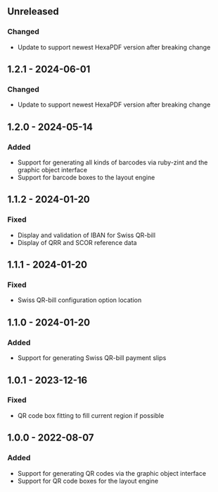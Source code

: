 ## Unreleased

### Changed

* Update to support newest HexaPDF version after breaking change


## 1.2.1 - 2024-06-01

### Changed

* Update to support newest HexaPDF version after breaking change


## 1.2.0 - 2024-05-14

### Added

* Support for generating all kinds of barcodes via ruby-zint and the graphic
  object interface
* Support for barcode boxes to the layout engine


## 1.1.2 - 2024-01-20

### Fixed

* Display and validation of IBAN for Swiss QR-bill
* Display of QRR and SCOR reference data


## 1.1.1 - 2024-01-20

### Fixed

* Swiss QR-bill configuration option location


## 1.1.0 - 2024-01-20

### Added

* Support for generating Swiss QR-bill payment slips


## 1.0.1 - 2023-12-16

### Fixed

* QR code box fitting to fill current region if possible


## 1.0.0 - 2022-08-07

### Added

* Support for generating QR codes via the graphic object interface
* Support for QR code boxes for the layout engine
